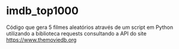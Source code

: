 # imdb_top1000

Código que gera 5 filmes aleatórios através de um script em Python utilizando a biblioteca requests consultando a API do site https://www.themoviedb.org
